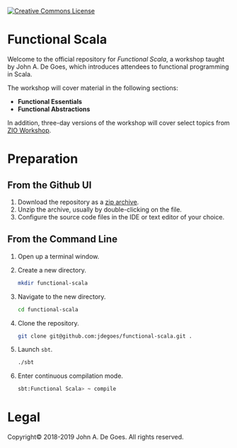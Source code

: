<a rel="license" href="http://creativecommons.org/licenses/by-nc-nd/4.0/"><img alt="Creative Commons License" style="border-width:0" src="https://i.creativecommons.org/l/by-nc-nd/4.0/88x31.png" /></a>

# Functional Scala

Welcome to the official repository for _Functional Scala_, a workshop taught by John A. De Goes, which introduces attendees to functional programming in Scala.

The workshop will cover material in the following sections:

 * **Functional Essentials**
 * **Functional Abstractions**

In addition, three-day versions of the workshop will cover select topics from [ZIO Workshop](https://github.com/jdegoes/zio-workshop).

# Preparation

## From the Github UI

1. Download the repository as a [zip archive](https://github.com/jdegoes/functional-scala/archive/master.zip).
2. Unzip the archive, usually by double-clicking on the file.
3. Configure the source code files in the IDE or text editor of your choice.

## From the Command Line

1. Open up a terminal window.
2. Create a new directory.

    ```bash
    mkdir functional-scala
    ```
3. Navigate to the new directory.

    ```bash
    cd functional-scala
    ```
4. Clone the repository.

    ```bash
    git clone git@github.com:jdegoes/functional-scala.git .
    ```
5. Launch `sbt`.

    ```bash
    ./sbt
    ```
6. Enter continuous compilation mode.

    ```bash
    sbt:Functional Scala> ~ compile
    ```

# Legal

Copyright&copy; 2018-2019 John A. De Goes. All rights reserved.

